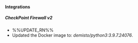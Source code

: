 
#### Integrations
##### CheckPoint Firewall v2
- %%UPDATE_RN%%
- Updated the Docker image to: *demisto/python3:3.9.7.24076*.
